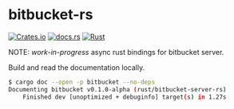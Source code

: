 # bitbucket-rs

[![Crates.io][crates-badge]][crates-url]
[![docs.rs][docs-badge]][docs-url]
[![Rust][actions-badge]][actions-url]

[crates-badge]: https://img.shields.io/crates/v/bitbucket-server
[crates-url]: https://crates.io/crates/bitbucket-server
[docs-badge]: https://docs.rs/bitbucket/badge.svg
[docs-url]: https://docs.rs/bitbucket-server
[actions-badge]: https://github.com/cloudflavor/bitbucket-server-rs/workflows/Rust/badge.svg?branch=master&event=push
[actions-url]: https://github.com/cloudflavor/bitbucket-server-rs/actions?query=branch%3Amaster+

NOTE: _work-in-progress_ async rust bindings for bitbucket server.

Build and read the documentation locally.

```bash
$ cargo doc --open -p bitbucket --no-deps
Documenting bitbucket v0.1.0-alpha (rust/bitbucket-server-rs)
    Finished dev [unoptimized + debuginfo] target(s) in 1.27s
```
